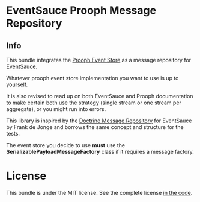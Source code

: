 # EventSauce Prooph Message Repository

## Info

This bundle integrates the [Prooph Event Store](http://getprooph.org/docs/html/event-store/event_store.html) 
as a message repository for [EventSauce](https://eventsauce.io/).

Whatever prooph event store implementation you want to use is up to yourself. 

It is also revised to read up on both EventSauce and Prooph documentation to make certain
both use the strategy (single stream or one stream per aggregate), or you might run into errors.

This library is inspired by the [Doctrine Message Repository](https://packagist.org/packages/eventsauce/doctrine-message-repository) 
for EventSauce by Frank de Jonge and borrows the same concept and structure for the tests. 

The event store you decide to use **must** use the **SerializablePayloadMessageFactory** class if it requires a message factory.

# License

This bundle is under the MIT license. See the complete license [in the code](LICENSE).
